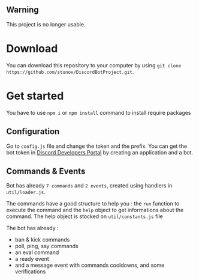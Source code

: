 ## Warning

This project is no longer usable.

# Download

You can download this repository to your computer by using `git clone https://github.com/stunox/DiscordBotProject.git`.

# Get started 

You have to use `npm i` or `npm install` command to install require packages

## Configuration

Go to `config.js` file and change the token and the prefix.
You can get the bot token in [Discord Developers Portal](https://discord.com/developers/applications) by creating an application and a bot.

## Commands & Events

Bot has already `7 commands` and `2 events`, created using handlers in `util/loader.js`.

The commands have a good structure to help you : the ``run`` function to execute the command and the ``help`` object to get informations about the command.
The help object is stocked on `util/constants.js` file

The bot has already : 
- ban & kick commands
- poll, ping, say commands
- an eval command
- a ready event
- and a message event with commands cooldowns, and some verifications
